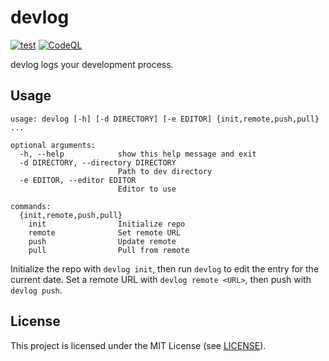 # devlog

[![test][test-badge]][test]
[![CodeQL][codeql-badge]][codeql]

[test-badge]: https://github.com/jcrd/devlog/actions/workflows/test.yml/badge.svg
[test]: https://github.com/jcrd/devlog/actions/workflows/test.yml
[codeql-badge]: https://github.com/jcrd/devlog/actions/workflows/codeql-analysis.yml/badge.svg
[codeql]: https://github.com/jcrd/devlog/actions/workflows/codeql-analysis.yml

devlog logs your development process.

## Usage

```
usage: devlog [-h] [-d DIRECTORY] [-e EDITOR] {init,remote,push,pull} ...

optional arguments:
  -h, --help            show this help message and exit
  -d DIRECTORY, --directory DIRECTORY
                        Path to dev directory
  -e EDITOR, --editor EDITOR
                        Editor to use

commands:
  {init,remote,push,pull}
    init                Initialize repo
    remote              Set remote URL
    push                Update remote
    pull                Pull from remote
```

Initialize the repo with `devlog init`, then run `devlog` to edit the entry for
the current date.
Set a remote URL with `devlog remote <URL>`, then push with `devlog push`.

## License

This project is licensed under the MIT License (see [LICENSE](LICENSE)).
